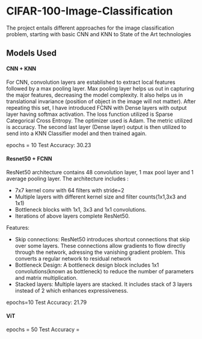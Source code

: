 # CIFAR-100-Image-Classification
The project entails different approaches for the image classification problem, starting with basic CNN and KNN to State of the Art technologies

## Models Used

#### CNN + KNN

For CNN, convolution layers are established to extract local features followed by a max pooling layer. Max pooling layer helps us out in capturing the major features, decreasing the model complexity. It also helps us in translational invariance (position of object in the image will not matter). After repeating this set, I have introduced FCNN with Dense layers with output layer having softmax activation. The loss function utilized is Sparse Categorical Cross Entropy. The optimizer used is Adam. The metric utilized is accuracy. The second last layer (Dense layer) output is then utilized to send into a KNN Classifier model and then trained again.

epochs = 10
Test Accuracy: 30.23

#### Resnet50 + FCNN

ResNet50 architecture contains 48 convolution layer, 1 max pool layer and 1 average pooling layer. The architecture includes : 
- 7x7 kernel conv with 64 filters with stride=2
- Multiple layers with different kernel size and filter counts(1x1,3x3 and 1x1)
- Bottleneck blocks with 1x1, 3x3 and 1x1 convolutions.
- Iterations of above layers complete ResNet50.

Features: 
- Skip connections: ResNet50 introduces shortcut connections that skip over some layers. These connections allow gradients to flow directly through the network, adressing the vanishing gradient problem. This converts a regular network to residual network
- Bottleneck Design: A bottleneck design block includes 1x1 convolutions(known as bottleneck) to reduce the number of parameters and matrix multiplication.
- Stacked layers: Multiple layers are stacked. It includes stack of 3 layers instead of 2 which enhances expressiveness. 

epochs=10
Test Accuracy: 21.79

#### ViT



epochs = 50
Test Accuracy = 

